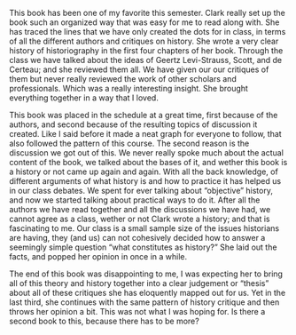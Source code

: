 This book has been one of my favorite this semester. Clark really set up the book such an organized way that was easy for me to read along with. She has traced the lines that we have only created the dots for in class, in terms of all the different authors and critiques on history. She wrote a very clear history of historiography in the first four chapters of her book. Through the class we have talked about the ideas of Geertz Levi-Strauss, Scott, and de Certeau; and she reviewed them all. We have given our our critiques of them but never really reviewed the work of other scholars and professionals. Which was a really interesting insight. She brought everything together in a way that I loved. 

This book was placed in the schedule at a great time, first because of the authors, and second because of the resulting topics of discussion it created. Like I said before it made a neat graph for everyone to follow, that also followed the pattern of this course. The second reason is the discussion we got out of this. We never really spoke much about the actual content of the book, we talked about the bases of it, and wether this book is a history or not came up again and again. With all the back knowledge, of different arguments of what history is and how to practice it has helped us in our class debates. We spent for ever talking about “objective” history, and now we started talking about practical ways to do it. After all the authors we have read together and all the discussions we have had, we cannot agree as a class, wether or not Clark wrote a history; and that is fascinating to me. Our class is a small sample size of the issues historians are having, they (and us) can not cohesively decided how to answer a seemingly simple question “what constitutes as history?” She laid out the facts, and popped her opinion in once in a while. 

The end of this book was disappointing to me, I was expecting her to bring all of this theory and history together into a clear judgement or “thesis” about all of these critiques she has eloquently mapped out for us. Yet in the last third, she continues with the same pattern of history critique and then throws her opinion a bit. This was not what I was hoping for. Is there a second book to this, because there has to be more?
